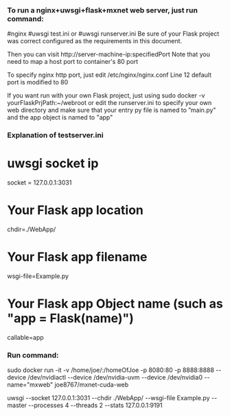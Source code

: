 ### To run a nginx+uwsgi+flask+mxnet web server, just run command:
#nginx
#uwsgi test.ini
or
#uwsgi runserver.ini
Be sure of your Flask project was correct configured as the requirements in this document.


Then you can visit http://server-machine-ip:specifiedPort
Note that you need to map a host port to container's 80 port


To specify nginx http port, just edit /etc/nginx/nginx.conf Line 12
default port is modified to 80

If you want run with your own Flask project, just using 
sudo docker -v yourFlaskPrjPath:~/webroot
or edit the runserver.ini to specify your own web directory
and make sure that your entry py file is named to ”main.py"
and the app object is named to "app" 


### Explanation of testserver.ini
# uwsgi socket ip
socket = 127.0.0.1:3031
# Your Flask app location
chdir=./WebApp/
# Your Flask app filename
wsgi-file=Example.py
# Your Flask app Object name (such as "app = Flask(__name__)")
callable=app

### Run command:
sudo docker run -it -v /home/joe/:/homeOfJoe -p 8080:80 -p 8888:8888 --device /dev/nvidiactl --device /dev/nvidia-uvm --device /dev/nvidia0 --name="mxweb" joe8767/mxnet-cuda-web

uwsgi --socket 127.0.0.1:3031 --chdir ./WebApp/ --wsgi-file Example.py --master --processes 4 --threads 2 --stats 127.0.0.1:9191
